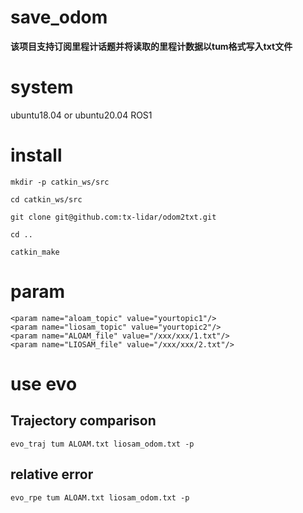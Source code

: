 # save_odom
**该项目支持订阅里程计话题并将读取的里程计数据以tum格式写入txt文件**


# system
ubuntu18.04 or ubuntu20.04
ROS1

# install
```
mkdir -p catkin_ws/src
```
```  
cd catkin_ws/src
```
```
git clone git@github.com:tx-lidar/odom2txt.git
```
```  
cd ..
```
```
catkin_make
```  

# param
```
<param name="aloam_topic" value="yourtopic1"/>  
<param name="liosam_topic" value="yourtopic2"/>  
<param name="ALOAM_file" value="/xxx/xxx/1.txt"/>  
<param name="LIOSAM_file" value="/xxx/xxx/2.txt"/>
```
# use evo
## Trajectory comparison
```
evo_traj tum ALOAM.txt liosam_odom.txt -p
```
## relative error
```
evo_rpe tum ALOAM.txt liosam_odom.txt -p
```
